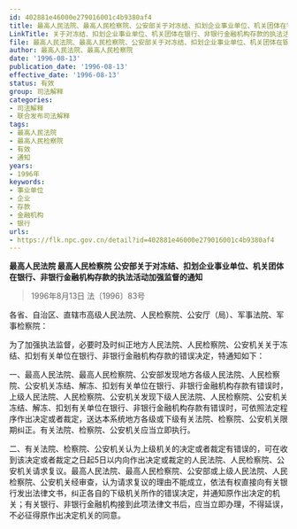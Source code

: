 ```yaml
---
id: 402881e46000e279016001c4b9380af4
title: 最高人民法院、最高人民检察院、公安部关于对冻结、扣划企业事业单位、机关团体在银行、非银行金融机构存款的执法活动加强监督的通知
LinkTitle: 关于对冻结、扣划企业事业单位、机关团体在银行、非银行金融机构存款的执法活动加强监督的通知
file: 最高人民法院、最高人民检察院、公安部关于对冻结、扣划企业事业单位、机关团体在银行、非银行金融机构存款的执法活动加强监督的通知_1996081_402881e46000e279016001c4b9380af4.docx
author: 最高人民法院、最高人民检察院
date: '1996-08-13'
publication_date: '1996-08-13'
effective_date: '1996-08-13'
status: 有效
group: 司法解释
categories:
- 司法解释
- 联合发布司法解释
tags:
- 最高人民法院
- 最高人民检察院
- 有效
- 通知
years:
- 1996年
keywords:
- 事业单位
- 企业
- 存款
- 金融机构
- 银行
urls:
- https://flk.npc.gov.cn/detail?id=402881e46000e279016001c4b9380af4
---
```


**最高人民法院 最高人民检察院 公安部关于对冻结、扣划企业事业单位、机关团体在银行、非银行金融机构存款的执法活动加强监督的通知**

> 1996年8月13日 法〔1996〕83号

各省、自治区、直辖市高级人民法院、人民检察院、公安厅（局）、军事法院、军事检察院：

为了加强执法监督，必要时及时纠正地方人民法院、人民检察院、公安机关关于冻结、扣划有关单位在银行、非银行金融机构存款的错误决定，特通知如下：

一、最高人民法院、最高人民检察院、公安部发现地方各级人民法院、人民检察院、公安机关冻结、解冻、扣划有关单位在银行、非银行金融机构存款有错误时，上级人民法院、人民检察院、公安机关发现下级人民法院、人民检察院、公安机关冻结、解冻、扣划有关单位在银行、非银行金融机构存款有错误时，可依照法定程序作出决定或者裁定，送达本系统地方各级或下级有关法院、检察院、公安机关限期纠正。有关法院、检察院、公安机关应当立即执行。

二、有关法院、检察院、公安机关认为上级机关的决定或者裁定有错误的，可在收到该决定或者裁定之日起5日以内向作出决定或裁定的人民法院、人民检察院、公安机关请求复议。最高人民法院、最高人民检察院、公安部或上级人民法院、人民检察院、公安机关经审查，认为请求复议的理由不能成立，依法有权直接向有关银行发出法律文书，纠正各自的下级机关所作的错误决定，并通知原作出决定的机关；有关银行、非银行金融机构接到此项法律文书后，应当立即办理，不得延误，不必征得原作出决定机关的同意。
